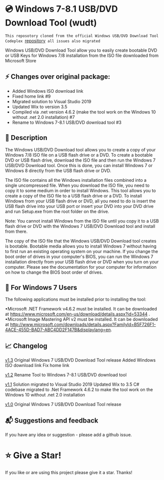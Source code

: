 # 💿 Windows 7-8.1 USB/DVD Download Tool (wudt)

`This reposotory cloned from the official Windows USB/DVD Download Tool Codeplex `[repository](https://archive.codeplex.com/?p=wudt)` all issues also migrated`

Windows USB/DVD Download Tool allow you to easily create bootable DVD or USB Keys for Windows 7/8 installation from the ISO file downloaded from Microsoft Store

## ⚡ Changes over original package:

* Added Windows ISO download link
* Fixed home link #9
* Migrated solution to Visual Studio 2019
* Updated Wix to version 3.5
* Compiled via .net version 4.6.2 (make the tool work on the Windows 10 without .net 2.0 installation) #7
* Rename to Windows 7-8.1 USB/DVD download tool #3

## 📝 Description
The Windows USB/DVD Download tool allows you to create a copy of your Windows 7/8 ISO file on a USB flash drive or a DVD. To create a bootable DVD or USB flash drive, download the ISO file and then run the Windows 7 USB/DVD Download tool. Once this is done, you can install Windows 7 or Windows 8 directly from the USB flash drive or DVD.

The ISO file contains all the Windows installation files combined into a single uncompressed file. When you download the ISO file, you need to copy it to some medium in order to install Windows. This tool allows you to create a copy of the ISO file to a USB flash drive or a DVD. To install Windows from your USB flash drive or DVD, all you need to do is insert the USB flash drive into your USB port or insert your DVD into your DVD drive and run Setup.exe from the root folder on the drive.

Note: You cannot install Windows from the ISO file until you copy it to a USB flash drive or DVD with the Windows 7 USB/DVD Download tool and install from there.

The copy of the ISO file that the Windows USB/DVD Download tool creates is bootable. Bootable media allows you to install Windows 7 without having to first run an existing operating system on your machine. If you change the boot order of drives in your computer's BIOS, you can run the Windows 7 installation directly from your USB flash drive or DVD when you turn on your computer. Please see the documentation for your computer for information on how to change the BIOS boot order of drives.

## 💾 For Windows 7 Users

The following applications must be installed prior to installing the tool:

•Microsoft .NET Framework v4.6.2 must be installed. It can be downloaded at https://www.microsoft.com/en-us/download/details.aspx?id=53344 .
•Microsoft Image Mastering API v2 must be installed. It can be downloaded at http://www.microsoft.com/downloads/details.aspx?FamilyId=B5F726F1-4ACE-455D-BAD7-ABC4DD2F147B&displaylang=en.


## 📈 Changelog

[v1.3](https://github.com/stadub/wudt--Windows-USB-DVD-Download-Tool/releases/tag/v1.3) Original Windows 7 USB/DVD Download Tool release
Added Windows ISO download link
Fix home link

[v1.2](https://github.com/stadub/wudt--Windows-USB-DVD-Download-Tool/releases/tag/v1.2) 
Rename Tool to Windows 7-8.1 USB/DVD download tool

[v1.1](https://github.com/stadub/wudt--Windows-USB-DVD-Download-Tool/releases/tag/v1.1) 
Solution migrated to Visual Studio 2019 
Updated Wix to 3.5
C# codebase migrated to .Net Framework 4.6.2 to make the tool work on the Windows 10 without .net 2.0 installation

[v1.0](https://github.com/stadub/wudt--Windows-USB-DVD-Download-Tool/releases/tag/v1.0) 
Original Windows 7 USB/DVD Download Tool release

## 📬 Suggestions and feedback
If you have any idea or suggestion - please add a github issue.

# ⭐ Give a Star!
If you like or are using this project please give it a star. Thanks!
